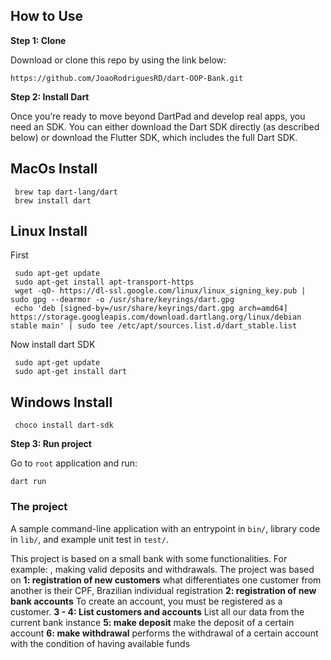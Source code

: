 

## How to Use 

**Step 1: Clone**

Download or clone this repo by using the link below:
```
https://github.com/JoaoRodriguesRD/dart-OOP-Bank.git
```

**Step 2: Install Dart**

Once you’re ready to move beyond DartPad and develop real apps, you need an SDK. You can either download the Dart SDK directly (as described below) or download the Flutter SDK, which includes the full Dart SDK.
## MacOs Install
```macos
 brew tap dart-lang/dart
 brew install dart
```

## Linux Install
First
```linux
 sudo apt-get update
 sudo apt-get install apt-transport-https
 wget -qO- https://dl-ssl.google.com/linux/linux_signing_key.pub | sudo gpg --dearmor -o /usr/share/keyrings/dart.gpg
 echo 'deb [signed-by=/usr/share/keyrings/dart.gpg arch=amd64] https://storage.googleapis.com/download.dartlang.org/linux/debian stable main' | sudo tee /etc/apt/sources.list.d/dart_stable.list
```
Now install dart SDK
```linux
 sudo apt-get update
 sudo apt-get install dart
```
## Windows Install

```terminal
 choco install dart-sdk
```

**Step 3: Run project**

Go to `root` application and run: 

```
dart run
```

### The project
A sample command-line application with an entrypoint in `bin/`, library code
in `lib/`, and example unit test in `test/`.

This project is based on a small bank with some functionalities. 
For example: , making valid deposits and withdrawals.
The project was based on 
**1: registration of new customers**
what differentiates one customer from another is their CPF, Brazilian individual registration
**2: registration of new bank accounts**
To create an account, you must be registered as a customer.
**3 - 4: List customers and accounts**
List all our data from the current bank instance
**5: make deposit**
make the deposit of a certain account 
**6: make withdrawal**
performs the withdrawal of a certain account with the condition of having available funds

